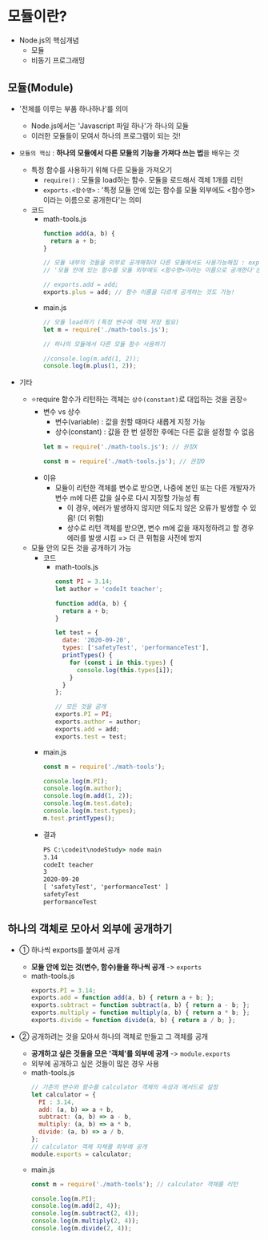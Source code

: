 # 모듈이란?

- Node.js의 핵심개념
  - 모듈
  - 비동기 프로그래밍

## 모듈(Module)

- '전체를 이루는 부품 하나하나'를 의미
  - Node.js에서는 'Javascript 파일 하나'가 하나의 모듈
  - 이러한 모듈들이 모여서 하나의 프로그램이 되는 것!
- `모듈의 핵심` : **하나의 모듈에서 다른 모듈의 기능을 가져다 쓰는 법**을 배우는 것
  - 특정 함수를 사용하기 위해 다른 모듈을 가져오기
    - `require()` : 모듈을 load하는 함수. 모듈을 로드해서 객체 1개를 리턴
    - `exports.<함수명>` : '특정 모듈 안에 있는 함수를 모듈 외부에도 <함수명>이라는 이름으로 공개한다'는 의미
  - 코드
    - math-tools.js
      ```js
      function add(a, b) {
        return a + b;
      }

      // 모듈 내부의 것들을 외부로 공개해줘야 다른 모듈에서도 사용가능해짐 : exports.<함수명>
      // '모듈 안에 있는 함수를 모듈 외부에도 <함수명>이라는 이름으로 공개한다'는 의미

      // exports.add = add;
      exports.plus = add; // 함수 이름을 다르게 공개하는 것도 가능!
      ```
    - main.js
      ```js
      // 모듈 load하기 (특정 변수에 객체 저장 필요)
      let m = require('./math-tools.js');

      // 하나의 모듈에서 다른 모듈 함수 사용하기

      //console.log(m.add(1, 2));
      console.log(m.plus(1, 2));
      ```

- 기타
  - ⭐require 함수가 리턴하는 객체는 `상수(constant)`로 대입하는 것을 권장⭐
    - 변수 vs 상수
      - 변수(variable) : 값을 원할 때마다 새롭게 지정 가능
      - 상수(constant) : 값을 한 번 설정한 후에는 다른 값을 설정할 수 없음
      ```js
      let m = require('./math-tools.js'); // 권장X

      const m = require('./math-tools.js'); // 권장O
      ```
    - 이유
      - 모듈이 리턴한 객체를 변수로 받으면, 나중에 본인 또는 다른 개발자가 변수 m에 다른 값을 실수로 다시 지정할 가능성 有
        - 이 경우, 에러가 발생하지 않지만 의도치 않은 오류가 발생할 수 있음! (더 위험)
        - 상수로 리턴 객체를 받으면, 변수 m에 값을 재지정하려고 할 경우 에러를 발생 시킴 => 더 큰 위험을 사전에 방지 
  - 모듈 안의 모든 것을 공개하기 가능
    - 코드
      - math-tools.js
        ```js
        const PI = 3.14;
        let author = 'codeIt teacher';

        function add(a, b) {
          return a + b;
        }

        let test = {
          date: '2020-09-20',
          types: ['safetyTest', 'performanceTest'],
          printTypes() {
            for (const i in this.types) {
              console.log(this.types[i]);
            }
          }
        };

        // 모든 것을 공개
        exports.PI = PI;
        exports.author = author;
        exports.add = add;
        exports.test = test;
        ```
    - main.js
      ```js
      const m = require('./math-tools');

      console.log(m.PI);
      console.log(m.author);
      console.log(m.add(1, 2));
      console.log(m.test.date);
      console.log(m.test.types);
      m.test.printTypes();
      ```
    - 결과
      ```cmd
      PS C:\codeit\nodeStudy> node main
      3.14
      codeIt teacher
      3
      2020-09-20
      [ 'safetyTest', 'performanceTest' ]
      safetyTest
      performanceTest
      ```

## 하나의 객체로 모아서 외부에 공개하기

- ① 하나씩 exports를 붙여서 공개
  - **모듈 안에 있는 것(변수, 함수)들을 하나씩 공개** -> `exports`
  - math-tools.js
    ```js
    exports.PI = 3.14;
    exports.add = function add(a, b) { return a + b; };
    exports.subtract = function subtract(a, b) { return a - b; };
    exports.multiply = function multiply(a, b) { return a * b; };
    exports.divide = function divide(a, b) { return a / b; };
    ```

- ② 공개하려는 것을 모아서 하나의 객체로 만들고 그 객체를 공개
  - **공개하고 싶은 것들을 모은 '객체'를 외부에 공개** -> `module.exports`
  - 외부에 공개하고 싶은 것들이 많은 경우 사용
  - math-tools.js
    ```js
    // 기존의 변수와 함수를 calculator 객체의 속성과 메서드로 설정 
    let calculator = { 
      PI : 3.14,
      add: (a, b) => a + b,
      subtract: (a, b) => a - b,
      multiply: (a, b) => a * b,
      divide: (a, b) => a / b,
    };
    // calculator 객체 자체를 외부에 공개
    module.exports = calculator;
    ```
  - main.js
    ```js
    const m = require('./math-tools'); // calculator 객체를 리턴
    
    console.log(m.PI);
    console.log(m.add(2, 4));
    console.log(m.subtract(2, 4));
    console.log(m.multiply(2, 4));
    console.log(m.divide(2, 4));
    ```
